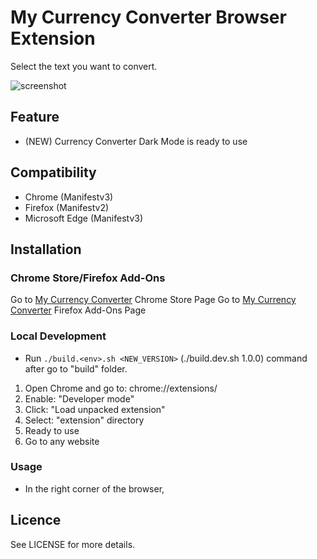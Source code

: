 # My Currency Converter Browser Extension
Select the text you want to convert.

![screenshot](promo-images/v2/my-ph-dark-mode-no-click2.jpeg)

## Feature
- (NEW) Currency Converter Dark Mode is ready to use

## Compatibility
- Chrome (Manifestv3)
- Firefox (Manifestv2)
- Microsoft Edge (Manifestv3)

## Installation

### Chrome Store/Firefox Add-Ons

Go to [My Currency Converter](https://chrome.google.com/webstore/detail/jbchipnpikoidnjdgmjdipiandcjhilp) Chrome Store Page
Go to [My Currency Converter](https://addons.mozilla.org/en-US/firefox/addon/my-product-hunt/) Firefox Add-Ons Page

### Local Development

- Run `./build.<env>.sh <NEW_VERSION>` (./build.dev.sh 1.0.0) command after go to "build" folder.

1. Open Chrome and go to: chrome://extensions/
2. Enable: "Developer mode"
3. Click: "Load unpacked extension"
4. Select: "extension" directory
5. Ready to use
6. Go to any website

### Usage
- In the right corner of the browser,

## Licence
See LICENSE for more details.